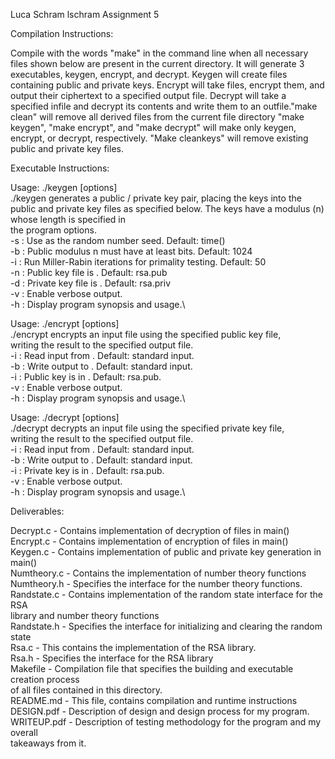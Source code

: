 Luca Schram
lschram
Assignment 5

Compilation Instructions:

Compile with the words "make" in the command line when all necessary files shown below
are present in the current directory. It will generate 3 executables, keygen, encrypt,
and decrypt. Keygen will create files containing public and private keys. Encrypt will
take files, encrypt them, and output their ciphertext to a specified output file.
Decrypt will take a specified infile and decrypt its contents and write them to an
outfile."make clean" will remove all derived files from the current file directory
 "make keygen", "make encrypt", and "make decrypt" will make only keygen, encrypt, or
decrypt, respectively. "Make cleankeys" will remove existing public and private key
files.

Executable Instructions:

Usage: ./keygen [options]  
 ./keygen generates a public / private key pair, placing the keys into the public and private                                                                                        key files as specified below. The keys have a modulus (n) whose length is specified in\
 the program options.\
    -s <seed>   : Use <seed> as the random number seed. Default: time()\
    -b <bits>   : Public modulus n must have at least <bits> bits. Default: 1024\
    -i <iters>  : Run <iters> Miller-Rabin iterations for primality testing. Default: 50\
    -n <pbfile> : Public key file is <pbfile>. Default: rsa.pub\
    -d <pvfile> : Private key file is <pvfile>. Default: rsa.priv\
    -v          : Enable verbose output.\
    -h          : Display program synopsis and usage.\

Usage: ./encrypt [options]\
 ./encrypt encrypts an input file using the specified public key file,\
 writing the result to the specified output file.\
    -i <infile> : Read input from <infile>. Default: standard input.\
    -b <bits>   : Write output to <outfile>. Default: standard input.\
    -i <iters>  : Public key is in <keyfile>. Default: rsa.pub.\
    -v          : Enable verbose output.\
    -h          : Display program synopsis and usage.\

Usage: ./decrypt [options]\
 ./decrypt decrypts an input file using the specified private key file,\
 writing the result to the specified output file.\
    -i <infile> : Read input from <infile>. Default: standard input.\
    -b <bits>   : Write output to <outfile>. Default: standard input.\
    -i <iters>  : Private key is in <keyfile>. Default: rsa.pub.\
    -v          : Enable verbose output.\
    -h          : Display program synopsis and usage.\


Deliverables:

Decrypt.c - Contains implementation of decryption of files in main()\
Encrypt.c - Contains implementation of encryption of files in main()\
Keygen.c - Contains implementation of public and private key generation in main()\
Numtheory.c - Contains the implementation of number theory functions\
Numtheory.h - Specifies the interface for the number theory functions.\
Randstate.c - Contains implementation of the random state interface for the RSA\
library and number theory functions\
Randstate.h - Specifies the interface for initializing and clearing the random state\
Rsa.c - This contains the implementation of the RSA library.\
Rsa.h - Specifies the interface for the RSA library\
Makefile - Compilation file that specifies the building and executable creation process\
of all files contained in this directory.\
README.md - This file, contains compilation and runtime instructions\
DESIGN.pdf - Description of design and design process for my program.\
WRITEUP.pdf - Description of testing methodology for the program and my overall\
takeaways from it.
